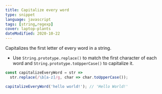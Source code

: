 ```yaml
---
title: Capitalize every word
type: snippet
language: javascript
tags: [string,regexp]
cover: laptop-plants
dateModified: 2020-10-22
---
```


Capitalizes the first letter of every word in a string.

- Use `String.prototype.replace()` to match the first character of each word and `String.prototype.toUpperCase()` to capitalize it.

```js
const capitalizeEveryWord = str =>
  str.replace(/\b[a-z]/g, char => char.toUpperCase());

capitalizeEveryWord('hello world!'); // 'Hello World!'
```

